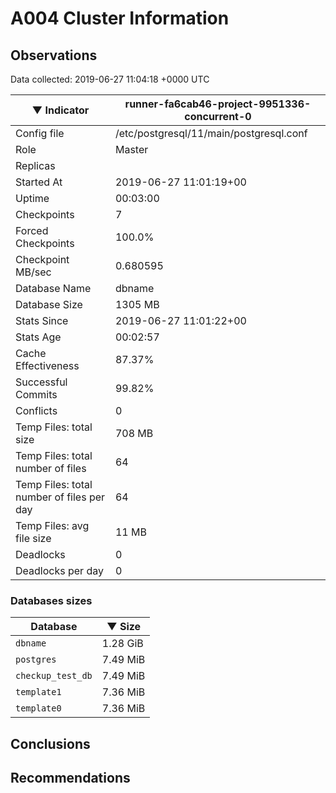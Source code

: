 # A004 Cluster Information #

## Observations ##
Data collected: 2019-06-27 11:04:18 +0000 UTC  

|&#9660;&nbsp;Indicator | runner-fa6cab46-project-9951336-concurrent-0 |
|--------|-------|
|Config file |/etc/postgresql/11/main/postgresql.conf|
|Role |Master|
|Replicas ||
|Started At |2019-06-27&nbsp;11:01:19+00|
|Uptime |00:03:00|
|Checkpoints |7|
|Forced Checkpoints |100.0%|
|Checkpoint MB/sec |0.680595|
|Database Name |dbname|
|Database Size |1305&nbsp;MB|
|Stats Since |2019-06-27&nbsp;11:01:22+00|
|Stats Age |00:02:57|
|Cache Effectiveness |87.37%|
|Successful Commits |99.82%|
|Conflicts |0|
|Temp Files: total size |708&nbsp;MB|
|Temp Files: total number of files |64|
|Temp Files: total number of files per day |64|
|Temp Files: avg file size |11&nbsp;MB|
|Deadlocks |0|
|Deadlocks per day |0|


### Databases sizes ###

| Database | &#9660;&nbsp;Size |
|----------|--------|
| `dbname` | 1.28&nbsp;GiB |
| `postgres` | 7.49&nbsp;MiB |
| `checkup_test_db` | 7.49&nbsp;MiB |
| `template1` | 7.36&nbsp;MiB |
| `template0` | 7.36&nbsp;MiB |


## Conclusions ##


## Recommendations ##

